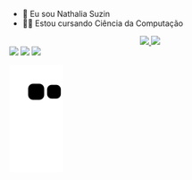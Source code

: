 - 🌻 Eu sou Nathalia Suzin
- 👩‍💻 Estou cursando Ciência da Computação


<div align="center">
  <a href="https://github.com/natsuzin">
  <img height="140em" src="https://github-readme-stats.vercel.app/api?username=natsuzin&show_icons=true&theme=dark&include_all_commits=true&count_private=true"/>
  <img height="140em" src="https://github-readme-stats.vercel.app/api/top-langs/?username=natsuzin&layout=compact&langs_count=7&theme=dark"/>
</div>

  <div> 
  <a ns="https://www.instagram.com/nathaliasuzin/?next=%2F" target="_blank"><img src="https://img.shields.io/badge/-Instagram-%23E4405F?style=for-the-badge&logo=instagram&logoColor=white" target="_blank"></a>
  <a ns="mailto:suzinnath@gmail.com"><img src="https://img.shields.io/badge/-Gmail-%23333?style=for-the-badge&logo=gmail&logoColor=white" target="_blank"></a>
  <a href="https://www.linkedin.com/in/nathaliasuzin/" target="_blank"><img src="https://img.shields.io/badge/-LinkedIn-%230077B5?style=for-the-badge&logo=linkedin&logoColor=white" target="_blank"></a> 
 
  ![Snake animation](https://github.com/rafaballerini/rafaballerini/blob/output/github-contribution-grid-snake.svg)
 
</div>
